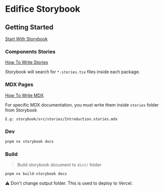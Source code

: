 # Edifice Storybook

## Getting Started

[Start With Storybook](https://storybook.js.org/tutorials/intro-to-storybook/react/fr/get-started/)

### Components Stories

[How To Write Stories](https://storybook.js.org/docs/react/writing-stories/introduction)

Storybook will search for `*.stories.tsx` files inside each package.

### MDX Pages

[How To Write MDX](https://storybook.js.org/docs/react/writing-docs/mdx)

For specific MDX documentation, you must write them inside `stories` folder from Storybook

`E.g: storybook/src/stories/Introduction.stories.mdx`

### Dev

```bash
pnpm nx storybook docs
```

### Build

> Build storybook document to `dist/` folder

```bash
pnpm nx build-storybook docs
```

⚠️ Don't change output folder. This is used to deploy to Vercel.